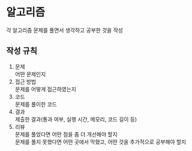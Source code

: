 # 알고리즘
각 알고리즘 문제를 풀면서 생각하고 공부한 것을 작성

## 작성 규칙
1. 문제  
    어떤 문제인지
2. 접근 방법  
    문제를 어떻게 접근하였는지
3. 코드  
    문제를 풀이한 코드
4. 결과  
    제출한 결과(통과 여부, 실행 시간, 메모리, 코드 길이 등)
5. 리뷰  
    문제를 풀었다면 어떤 점을 좀 더 개선해야 할지  
    문제를 풀지 못했다면 어떤 곳에서 막혔고, 어떤 것을 추가적으로 공부해야 할지